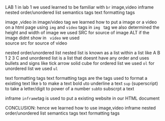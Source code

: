 LAB 1
in lab 1 we used learned to be familiar with <code>br</code>
image,video
inframe
nested order/unordered list
semantics tags
text formatting tags


image ,video
in image/video tag we learned how to put a image or a video on a html page using <code>img</code> and <code>video</code> tags
in <code>img </code> tag we also determined the height and width of image
we used 
SRC for source of image 
ALT if the image didnt show
in <code> video</code>  we used  
source src for source of video

nested order/unordered list
nested list is known as a list within a list like 
A
B
  1
  2
  3
C
 and unordered list is a list that doesnt have any order and uses bullets and signs like
tick
arrow
solid cube
for ordered list we used 
<code>ol</code>
for unordered list we used 
<code>ul</code>


text formatting tags
text formatting tags are the tags used to format a existing text 
like 
 <code>b</code> to make a text bold
<code>u</code>to underline a text
<code>sup</code> (superscript) to take a letter/digit to power of a number 
<code>sub</code>to subscrpt a text


inframe
<code>inframe</code>tag is used to put a existing website in our HTML document


CONCLUSION:
hence we learned how to use 
image,video
inframe
nested order/unordered list
semantics tags
text formatting tags





